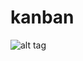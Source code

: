 # kanban
![alt tag](https://raw.githubusercontent.com/jsflax/kanban/master/kanban_map.png?token=AEJ7QLsMvXh45YAyxm6EJnlWNRUJYk79ks5VFaz9wA%3D%3D)